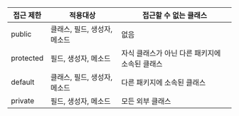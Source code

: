 |접근 제한|적용대상|접근할 수 없는 클래스|
|------|------------|------------------|
|public|클래스, 필드, 생성자, 메소드|없음|
|protected|필드, 생성자, 메소드|자식 클래스가 아닌 다른 패키지에 소속된 클래스|
|default|클래스, 필드, 생성자, 메소드|다른 패키지에 소속된 클래스|
|private|필드, 생성자, 메소드|모든 외부 클래스|
